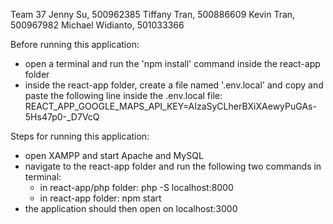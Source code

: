 Team 37
Jenny Su, 500962385
Tiffany Tran, 500886609
Kevin Tran, 500967982
Michael Widianto, 501033366

Before running this application:
- open a terminal and run the 'npm install' command inside the react-app folder
- inside the react-app folder, create a file named '.env.local' and copy and paste 
  the following line inside the .env.local file: REACT_APP_GOOGLE_MAPS_API_KEY=AIzaSyCLherBXiXAewyPuGAs-5Hs47p0-_D7VcQ

Steps for running this application:
- open XAMPP and start Apache and MySQL
- navigate to the react-app folder and run the following two commands in terminal:
    - in react-app/php folder: php -S localhost:8000
    - in react-app folder: npm start
- the application should then open on localhost:3000